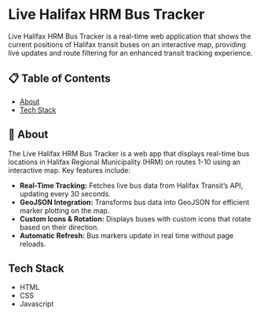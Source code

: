 # Live Halifax HRM Bus Tracker

Live Halifax HRM Bus Tracker is a real-time web application that shows the current positions of Halifax transit buses on an interactive map, providing live updates and route filtering for an enhanced transit tracking experience.

## 📋 Table of Contents

- [About](#beginner-about)
- [Tech Stack](#tech-stack)

##  :beginner: About

The Live Halifax HRM Bus Tracker is a web app that displays real-time bus locations in Halifax Regional Municipality (HRM) on routes 1-10 using an interactive map. Key features include:

- **Real-Time Tracking:** Fetches live bus data from Halifax Transit’s API, updating every 30 seconds.
- **GeoJSON Integration:** Transforms bus data into GeoJSON for efficient marker plotting on the map.
- **Custom Icons & Rotation:** Displays buses with custom icons that rotate based on their direction.
- **Automatic Refresh:** Bus markers update in real time without page reloads.

## Tech Stack

* HTML
* CSS
* Javascript